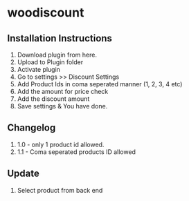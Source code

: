 # woodiscount

## Installation Instructions

1. Download plugin from here.
2. Upload to Plugin folder
3. Activate plugin
4. Go to settings >> Discount Settings
5. Add Product Ids in coma seperated manner (1, 2, 3, 4 etc)
6. Add the amount for price check
7. Add the discount amount
8. Save settings & You have done.

## Changelog

1. 1.0 - only 1 product id allowed.
2. 1.1 - Coma seperated products ID allowed


## Update

1. Select product from back end
